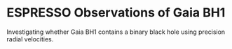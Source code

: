 # ESPRESSO Observations of Gaia BH1
Investigating whether Gaia BH1 contains a binary black hole using precision radial velocities.
